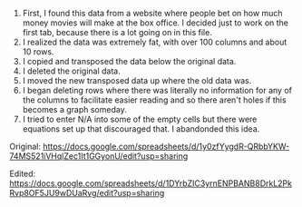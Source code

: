 1. First, I found this data from a website where people bet on how much money movies will make at the box office. I decided just to work on the first tab, because there is a lot going on in this file. 
2. I realized the data was extremely fat, with over 100 columns and about 10 rows. 
3. I copied and transposed the data below the original data. 
4. I deleted the original data. 
5. I moved the new transposed data up where the old data was. 
6. I began deleting rows where there was literally no information for any of the columns to facilitate easier reading and so there aren't holes if this becomes a graph someday.  
7. I tried to enter N/A into some of the empty cells but there were equations set up that discouraged that. I abandonded this idea.

Original: https://docs.google.com/spreadsheets/d/1y0zfYygdR-QRbbYKW-74MS521iVHqlZec1It1GGyonU/edit?usp=sharing

Edited: https://docs.google.com/spreadsheets/d/1DYrbZIC3yrnENPBANB8DrkL2PkRvp8OF5JU9wDUaRvg/edit?usp=sharing
